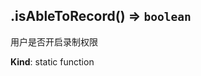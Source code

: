 <a name="module_miot/host/audio.isAbleToRecord"></a>

## .isAbleToRecord() ⇒ <code>boolean</code>
用户是否开启录制权限

**Kind**: static function  
